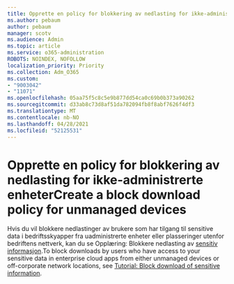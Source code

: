 ```yaml
---
title: Opprette en policy for blokkering av nedlasting for ikke-administrerte enheter
ms.author: pebaum
author: pebaum
manager: scotv
ms.audience: Admin
ms.topic: article
ms.service: o365-administration
ROBOTS: NOINDEX, NOFOLLOW
localization_priority: Priority
ms.collection: Adm_O365
ms.custom:
- "9003042"
- "11071"
ms.openlocfilehash: 05aa75f5c8c5e9b877dd54ca0c69b0b373a90262
ms.sourcegitcommit: d33ab8c73d8af51da782094fb8f8abf7626f4df3
ms.translationtype: MT
ms.contentlocale: nb-NO
ms.lasthandoff: 04/28/2021
ms.locfileid: "52125531"
---
```

# <a name="create-a-block-download-policy-for-unmanaged-devices"></a><span data-ttu-id="900a0-102">Opprette en policy for blokkering av nedlasting for ikke-administrerte enheter</span><span class="sxs-lookup"><span data-stu-id="900a0-102">Create a block download policy for unmanaged devices</span></span>

<span data-ttu-id="900a0-103">Hvis du vil blokkere nedlastinger av brukere som har tilgang til sensitive data i bedriftsskyapper fra uadministrerte enheter eller plasseringer utenfor bedriftens nettverk, kan du se Opplæring: Blokkere nedlasting av [sensitiv informasjon](https://docs.microsoft.com/cloud-app-security/use-case-proxy-block-session-aad).</span><span class="sxs-lookup"><span data-stu-id="900a0-103">To block downloads by users who have access to your sensitive data in enterprise cloud apps from either unmanaged devices or off-corporate network locations, see [Tutorial: Block download of sensitive information](https://docs.microsoft.com/cloud-app-security/use-case-proxy-block-session-aad).</span></span>




